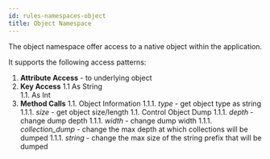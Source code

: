 ```yaml
---
id: rules-namespaces-object
title: Object Namespace
---
```


The object namespace offer access to a native object within the application. 

It supports the following access patterns:

1. **Attribute Access** - to underlying object
1. **Key Access**
    1.1 As String  
    1.1. As Int
1. **Method Calls**
    1.1. Object Information
        1.1.1. *type* - get object type as string
        1.1.1. *size* - get object size/length 
    1.1. Control Object Dump
        1.1.1. *depth* - change dump depth
        1.1.1. *width* - change dump width
        1.1.1. *collection_dump* - change the max depth at which collections will be dumped
        1.1.1. *string* - change the max size of the string prefix that will be dumped
    